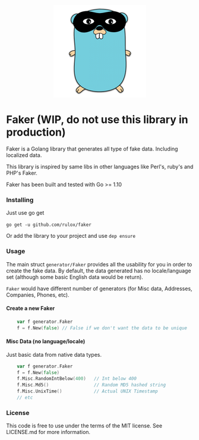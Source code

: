 
<p align="center"><img src="doc/faker_logo.png" width="250"></p>

# Faker (WIP, do not use this library in production)
Faker is a Golang library that generates all type of fake data. Including localized data.

This library is inspired by same libs in other languages like Perl's, ruby's and PHP's Faker.

Faker has been built and tested with Go >= 1.10

### Installing
Just use go get

`go get -u github.com/rulox/faker`

Or add the library to your project and use `dep ensure`

### Usage
The main struct `generator/Faker` provides all the usability for you in order to create the fake data.
By default, the data generated has no locale/language set (although some basic English data would be return).

`Faker` would have different number of generators (for Misc data, Addresses, Companies, Phones, etc). 
#### Create a new Faker
```go
    var f generator.Faker
    f = f.New(false) // False if we don't want the data to be unique
``` 
 
#### Misc Data (no language/locale)
Just basic data from native data types. 
```go
    var f generator.Faker
    f = f.New(false) 
    f.Misc.RandomIntBelow(400)   // Int below 400 
    f.Misc.Md5()                 // Random MD5 hashed string    
    f.Misc.UnixTime()            // Actual UNIX Timestamp
    // etc
``` 

### License
This code is free to use under the terms of the MIT license. See LICENSE.md for more information.